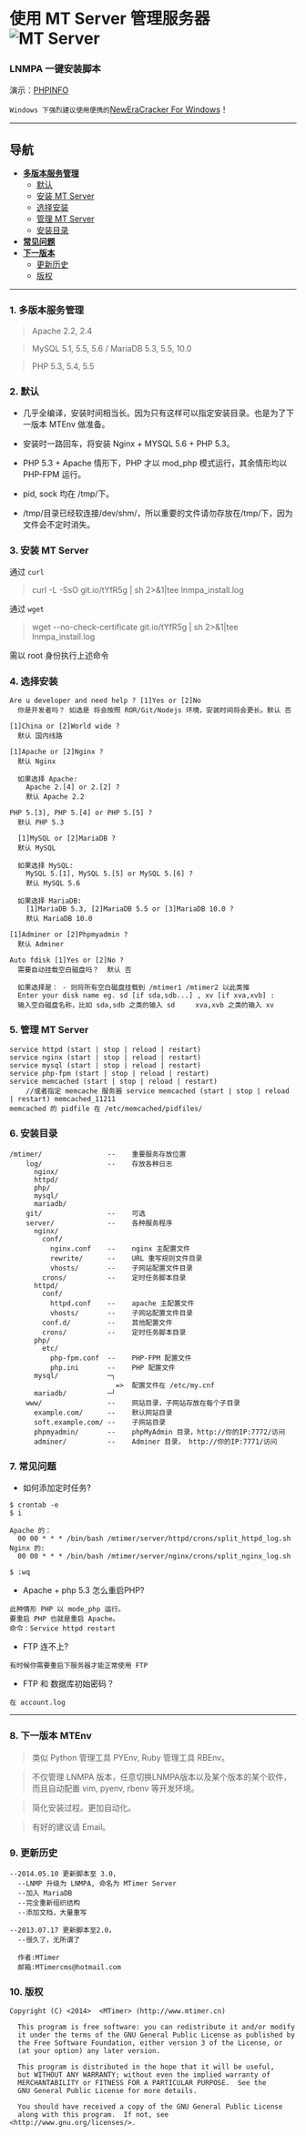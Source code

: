 使用 MT Server 管理服务器 ![MT Server](http://mtimercms.u.qiniudn.com/rest/mt-server.jpg)
====================================================

### LNMPA 一键安装脚本

演示：[PHPINFO](http://42.159.195.136/phpinfo.php)

`Windows 下强烈建议使用便携的`[NewEraCracker For Windows](http://www.mtimer.cn/open/server-config/104-neweracracker-best-wamnp-nts-fix.html)！


----


## 导航

* **[多版本服务管理](#1-多版本服务管理)**
  * [默认](#2-默认)
  * [安装 MT Server](#3-安装-mt-server)
  * [选择安装](#4-选择安装)
  * [管理 MT Server](#5-管理-mt-server)
  * [安装目录](#6-安装目录)
* **[常见问题](#7-常见问题)**
* **[下一版本](#8-下一版本)**
  * [更新历史](#9-更新历史)
  * [版权](#10-版权)


----


### 1. 多版本服务管理

> Apache 2.2, 2.4

> MySQL 5.1, 5.5, 5.6  / MariaDB 5.3, 5.5, 10.0

> PHP 5.3, 5.4, 5.5


### 2. 默认

- 几乎全编译，安装时间相当长。因为只有这样可以指定安装目录。也是为了下一版本 MTEnv 做准备。

- 安装时一路回车，将安装 Nginx + MYSQL 5.6 + PHP 5.3。

- PHP 5.3 + Apache 情形下，PHP 才以 mod_php 模式运行，其余情形均以 PHP-FPM 运行。

- pid, sock 均在 /tmp/下。

- /tmp/目录已经软连接/dev/shm/，所以重要的文件请勿存放在/tmp/下，因为文件会不定时消失。


### 3. 安装 MT Server

通过 `curl`
> curl -L -SsO git.io/tYfR5g | sh 2>&1|tee lnmpa_install.log

通过 `wget`
> wget --no-check-certificate git.io/tYfR5g | sh 2>&1|tee lnmpa_install.log

需以 root 身份执行上述命令


### 4. 选择安装

```
Are u developer and need help ? [1]Yes or [2]No
  你是开发者吗？ 如选是 将会按照 ROR/Git/Nodejs 环境，安装时间将会更长。默认 否

[1]China or [2]World wide ? 
  默认 国内线路

[1]Apache or [2]Nginx ? 
  默认 Nginx

  如果选择 Apache:
    Apache 2.[4] or 2.[2] ? 
    默认 Apache 2.2

PHP 5.[3], PHP 5.[4] or PHP 5.[5] ? 
  默认 PHP 5.3

  [1]MySQL or [2]MariaDB ? 
  默认 MySQL

  如果选择 MySQL:
    MySQL 5.[1], MySQL 5.[5] or MySQL 5.[6] ? 
    默认 MySQL 5.6

  如果选择 MariaDB:
    [1]MariaDB 5.3, [2]MariaDB 5.5 or [3]MariaDB 10.0 ? 
    默认 MariaDB 10.0

[1]Adminer or [2]Phpmyadmin ? 
  默认 Adminer

Auto fdisk [1]Yes or [2]No ? 
  需要自动挂载空白磁盘吗？  默认 否

  如果选择是： - 则将所有空白磁盘挂载到 /mtimer1 /mtimer2 以此类推
  Enter your disk name eg. sd [if sda,sdb...] , xv [if xva,xvb] : 
  输入空白磁盘名称，比如 sda,sdb 之类的输入 sd     xva,xvb 之类的输入 xv
```


### 5. 管理 MT Server

```
service httpd (start | stop | reload | restart)
service nginx (start | stop | reload | restart)
service mysql (start | stop | reload | restart)
service php-fpm (start | stop | reload | restart)
service memcached (start | stop | reload | restart) 
  	//或者指定 memcache 服务器 service memcached (start | stop | reload | restart) memcached_11211
memcached 的 pidfile 在 /etc/memcached/pidfiles/
```


### 6. 安装目录

```
/mtimer/                --    重要服务存放位置
    log/                --    存放各种日志  
      nginx/
      httpd/
      php/
      mysql/
      mariadb/
    git/                --    可选
    server/             --    各种服务程序
      nginx/
        conf/
          nginx.conf    --    nginx 主配置文件
          rewrite/      --    URL 重写规则文件目录
          vhosts/       --    子网站配置文件目录
        crons/          --    定时任务脚本目录
      httpd/
        conf/
          httpd.conf    --    apache 主配置文件
          vhosts/       --    子网站配置文件目录
        conf.d/         --    其他配置文件
        crons/          --    定时任务脚本目录
      php/
        etc/
          php-fpm.conf  --    PHP-FPM 配置文件
          php.ini       --    PHP 配置文件
      mysql/            ─┐
                          =>  配置文件在 /etc/my.cnf
      mariadb/          ─┘
    www/                --    网站目录，子网站存放在每个子目录
      example.com/      --    默认网站目录
      soft.example.com/ --    子网站目录
      phpmyadmin/       --    phpMyAdmin 目录，http://你的IP:7772/访问
      adminer/          --    Adminer 目录， http://你的IP:7771/访问
```


### 7. 常见问题

- 如何添加定时任务?


```
$ crontab -e
$ i

Apache 的：
  00 00 * * * /bin/bash /mtimer/server/httpd/crons/split_httpd_log.sh
Nginx 的:
  00 00 * * * /bin/bash /mtimer/server/nginx/crons/split_nginx_log.sh

$ :wq
```

- Apache + php 5.3 怎么重启PHP?

```
此种情形 PHP 以 mode_php 运行。
要重启 PHP 也就是重启 Apache。
命令：Service httpd restart
```

- FTP 连不上?

```
有时候你需要重启下服务器才能正常使用 FTP
```

- FTP 和 数据库初始密码？

```
在 account.log
```



----



### 8. 下一版本 MTEnv

> 类似 Python 管理工具 PYEnv, Ruby 管理工具 RBEnv。

> 不仅管理 LNMPA 版本，任意切换LNMPA版本以及某个版本的某个软件，而且自动配置 vim, pyenv, rbenv 等开发环境。

> 简化安装过程。更加自动化。

> 有好的建议请 Email。



### 9. 更新历史

```
--2014.05.10 更新脚本至 3.0，
  --LNMP 升级为 LNMPA, 命名为 MTimer Server
  --加入 MariaDB
  --完全重新组织结构
  --添加文档，大量重写

--2013.07.17 更新脚本至2.0，
  --很久了，无所谓了

  作者:MTimer
  邮箱:MTimercms@hotmail.com
```


### 10. 版权

```
Copyright (C) <2014>  <MTimer> (http://www.mtimer.cn)

  This program is free software: you can redistribute it and/or modify
  it under the terms of the GNU General Public License as published by
  the Free Software Foundation, either version 3 of the License, or
  (at your option) any later version.

  This program is distributed in the hope that it will be useful,
  but WITHOUT ANY WARRANTY; without even the implied warranty of
  MERCHANTABILITY or FITNESS FOR A PARTICULAR PURPOSE.  See the
  GNU General Public License for more details.

  You should have received a copy of the GNU General Public License
  along with this program.  If not, see <http://www.gnu.org/licenses/>.
  
```